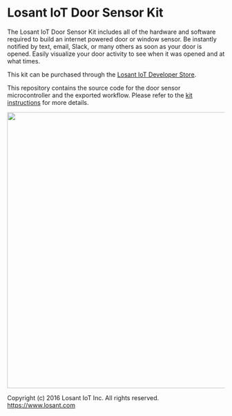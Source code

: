 # Losant IoT Door Sensor Kit

The Losant IoT Door Sensor Kit includes all of the hardware and software required to build an internet powered door or window sensor. Be instantly notified by text, email, Slack, or many others as soon as your door is opened. Easily visualize your door activity to see when it was opened and at what times.

This kit can be purchased through the [Losant IoT Developer Store](https://store.losant.com/products/losant-door-sensor-kit).

This repository contains the source code for the door sensor microcontroller and the exported workflow. Please refer to the [kit instructions](https://docs.losant.com/getting-started/losant-iot-dev-kits/door-sensor-kit/) for more details.

<img src="https://docs.losant.com/images/getting-started/losant-iot-dev-kits/door-sensor/door-sensor.jpg" style="width: 640px;" width="640">

Copyright (c) 2016 Losant IoT Inc. All rights reserved. <br />
https://www.losant.com
